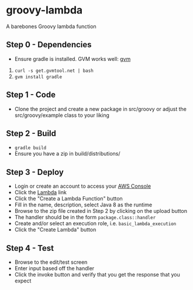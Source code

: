 # groovy-lambda

A barebones Groovy lambda function

## Step 0 - Dependencies

- Ensure gradle is installed. GVM works well: [gvm](http://gvmtool.net/)

1. `curl -s get.gvmtool.net | bash`
2. `gvm install gradle`

## Step 1 - Code

- Clone the project and create a new package in src/groovy or adjust the src/groovy/example class to your liking

## Step 2 - Build

- `gradle build`
- Ensure you have a zip in build/distributions/

## Step 3 - Deploy

- Login or create an account to access your [AWS Console](https://console.aws.amazon.com/)
- Click the [Lambda](https://console.aws.amazon.com/lambda/home) link
- Click the "Create a Lambda Function" button
- Fill in the name, description, select Java 8 as the runtime
- Browse to the zip file created in Step 2 by clicking on the upload button
- The handler should be in the form `package.class::handler`
- Create and/or select an execution role, i.e. `basic_lambda_execution`
- Click the "Create Lambda" button

## Step 4 - Test

- Browse to the edit/test screen
- Enter input based off the handler
- Click the invoke button and verify that you get the response that you expect
